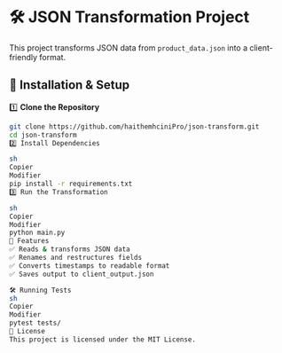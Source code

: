 # 🛠️ JSON Transformation Project

This project transforms JSON data from `product_data.json` into a client-friendly format.

## 🚀 Installation & Setup

1️⃣ **Clone the Repository**
```sh
git clone https://github.com/haithemhciniPro/json-transform.git
cd json-transform
2️⃣ Install Dependencies

sh
Copier
Modifier
pip install -r requirements.txt
3️⃣ Run the Transformation

sh
Copier
Modifier
python main.py
📌 Features
✅ Reads & transforms JSON data
✅ Renames and restructures fields
✅ Converts timestamps to readable format
✅ Saves output to client_output.json

🛠️ Running Tests
sh
Copier
Modifier
pytest tests/
📜 License
This project is licensed under the MIT License.


